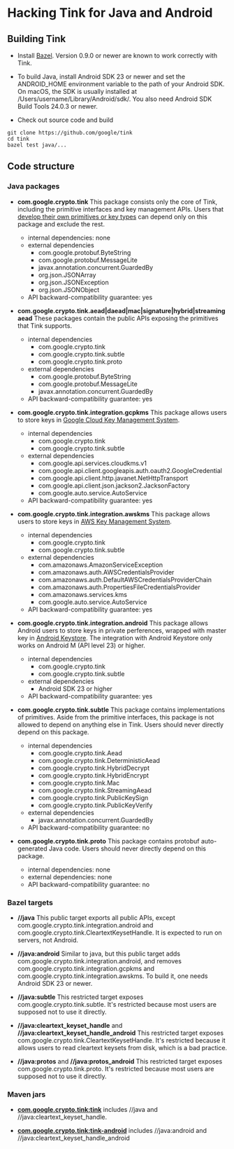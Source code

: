 # Hacking Tink for Java and Android

## Building Tink

*   Install [Bazel](https://docs.bazel.build/versions/master/install.html).
    Version 0.9.0 or newer are known to work correctly with Tink.

*   To build Java, install Android SDK 23 or newer and set the ANDROID_HOME
    environment variable to the path of your Android SDK. On macOS, the SDK is
    usually installed at /Users/username/Library/Android/sdk/. You also need
    Android SDK Build Tools 24.0.3 or newer.

*   Check out source code and build

```shell
git clone https://github.com/google/tink
cd tink
bazel test java/...
```

## Code structure

### Java packages

*   **com.google.crypto.tink** This package consists only the core of Tink,
    including the primitive interfaces and key management APIs. Users that
    [develop their own primitives or key
    types](https://github.com/google/tink/blob/master/doc/JAVA-HOWTO.md#custom-implementation-of-a-primitive)
    can depend only on this package and exclude the rest.

    *   internal dependencies: none
    *   external dependencies
        *   com.google.protobuf.ByteString
        *   com.google.protobuf.MessageLite
        *   javax.annotation.concurrent.GuardedBy
        *   org.json.JSONArray
        *   org.json.JSONException
        *   org.json.JSONObject
    *   API backward-compatibility guarantee: yes

*   **com.google.crypto.tink.aead|daead|mac|signature|hybrid|streamingaead**
    These packages contain the public APIs exposing the primitives that Tink
    supports.

    *   internal dependencies
        *   com.google.crypto.tink
        *   com.google.crypto.tink.subtle
        *   com.google.crypto.tink.proto
    *   external dependencies
        *   com.google.protobuf.ByteString
        *   com.google.protobuf.MessageLite
        *   javax.annotation.concurrent.GuardedBy
    *   API backward-compatibility guarantee: yes

*   **com.google.crypto.tink.integration.gcpkms** This package allows users to
    store keys in [Google Cloud Key Management
    System](https://cloud.google.com/kms/).

    *   internal dependencies
        *   com.google.crypto.tink
        *   com.google.crypto.tink.subtle
    *   external dependencies
        *   com.google.api.services.cloudkms.v1
        *   com.google.api.client.googleapis.auth.oauth2.GoogleCredential
        *   com.google.api.client.http.javanet.NetHttpTransport
        *   com.google.api.client.json.jackson2.JacksonFactory
        *   com.google.auto.service.AutoService
    *   API backward-compatibility guarantee: yes

*   **com.google.crypto.tink.integration.awskms** This package allows users to
    store keys in [AWS Key Management System](https://aws.amazon.com/kms/).

    *   internal dependencies
        *   com.google.crypto.tink
        *   com.google.crypto.tink.subtle
    *   external dependencies
        *   com.amazonaws.AmazonServiceException
        *   com.amazonaws.auth.AWSCredentialsProvider
        *   com.amazonaws.auth.DefaultAWSCredentialsProviderChain
        *   com.amazonaws.auth.PropertiesFileCredentialsProvider
        *   com.amazonaws.services.kms
        *   com.google.auto.service.AutoService
    *   API backward-compatibility guarantee: yes

*   **com.google.crypto.tink.integration.android** This package allows Android
    users to store keys in private perferences, wrapped with master key in
    [Android
    Keystore](https://developer.android.com/training/articles/keystore.html).
    The integration with Android Keystore only works on Android M (API level 23)
    or higher.

    *   internal dependencies
        *   com.google.crypto.tink
        *   com.google.crypto.tink.subtle
    *   external dependencies
        *   Android SDK 23 or higher
    *   API backward-compatibility guarantee: yes

*   **com.google.crypto.tink.subtle** This package contains implementations of
    primitives. Aside from the primitive interfaces, this package is not allowed
    to depend on anything else in Tink. Users should never directly depend on
    this package.

    *   internal dependencies
        *   com.google.crypto.tink.Aead
        *   com.google.crypto.tink.DeterministicAead
        *   com.google.crypto.tink.HybridDecrypt
        *   com.google.crypto.tink.HybridEncrypt
        *   com.google.crypto.tink.Mac
        *   com.google.crypto.tink.StreamingAead
        *   com.google.crypto.tink.PublicKeySign
        *   com.google.crypto.tink.PublicKeyVerify
    *   external dependencies
        *   javax.annotation.concurrent.GuardedBy
    *   API backward-compatibility guarantee: no

*   **com.google.crypto.tink.proto** This package contains protobuf
    auto-generated Java code. Users should never directly depend on this
    package.

    *   internal dependencies: none
    *   external dependencies: none
    *   API backward-compatibility guarantee: no

### Bazel targets

*   **//java** This public target exports all public APIs, except
    com.google.crypto.tink.integration.android and
    com.google.crypto.tink.CleartextKeysetHandle. It is expected to run on
    servers, not Android.

*   **//java:android** Similar to java, but this public target adds
    com.google.crypto.tink.integration.android, and removes
    com.google.crypto.tink.integration.gcpkms and
    com.google.crypto.tink.integration.awskms. To build it, one needs Android
    SDK 23 or newer.

*   **//java:subtle** This restricted target exposes
    com.google.crypto.tink.subtle. It's restricted because most users are
    supposed not to use it directly.

*   **//java:cleartext_keyset_handle** and
    **//java:cleartext_keyset_handle_android** This restricted target exposes
    com.google.crypto.tink.CleartextKeysetHandle. It's restricted because it
    allows users to read cleartext keysets from disk, which is a bad practice.

*   **//java:protos** and **//java:protos_android** This restricted target
    exposes com.google.crypto.tink.proto. It's restricted because most users are
    supposed not to use it directly.

### Maven jars

*   **[com.google.crypto.tink:tink](https://mvnrepository.com/artifact/com.google.crypto.tink/tink)**
    includes //java and //java:cleartext_keyset_handle.

*   **[com.google.crypto.tink:tink-android](https://mvnrepository.com/artifact/com.google.crypto.tink/tink-android)**
    includes //java:android and //java:cleartext_keyset_handle_android
